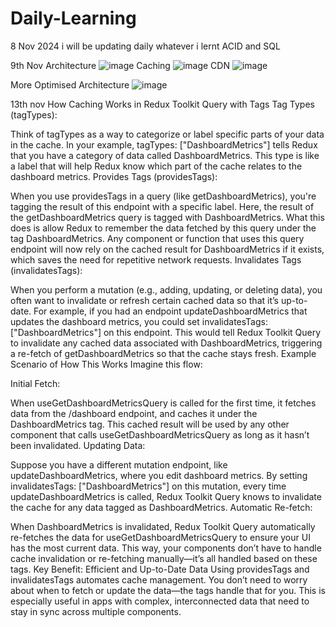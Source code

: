 # Daily-Learning
8 Nov 2024 i will be updating daily whatever i lernt 
ACID and SQL

9th Nov
Architecture
![image](https://github.com/user-attachments/assets/d3642a2d-b6a6-4479-958e-717fb97fab44)
Caching
![image](https://github.com/user-attachments/assets/f9f57f1e-cdfe-4453-99df-ca619f8f0a74)
CDN
![image](https://github.com/user-attachments/assets/365d4762-2cea-4bb8-bf34-f533ab3ea4be)

More Optimised Architecture
![image](https://github.com/user-attachments/assets/b3ed74ad-808a-4804-95e5-7704b44f5424)

13th nov
How Caching Works in Redux Toolkit Query with Tags
Tag Types (tagTypes):

Think of tagTypes as a way to categorize or label specific parts of your data in the cache.
In your example, tagTypes: ["DashboardMetrics"] tells Redux that you have a category of data called DashboardMetrics. This type is like a label that will help Redux know which part of the cache relates to the dashboard metrics.
Provides Tags (providesTags):

When you use providesTags in a query (like getDashboardMetrics), you're tagging the result of this endpoint with a specific label. Here, the result of the getDashboardMetrics query is tagged with DashboardMetrics.
What this does is allow Redux to remember the data fetched by this query under the tag DashboardMetrics.
Any component or function that uses this query endpoint will now rely on the cached result for DashboardMetrics if it exists, which saves the need for repetitive network requests.
Invalidates Tags (invalidatesTags):

When you perform a mutation (e.g., adding, updating, or deleting data), you often want to invalidate or refresh certain cached data so that it’s up-to-date.
For example, if you had an endpoint updateDashboardMetrics that updates the dashboard metrics, you could set invalidatesTags: ["DashboardMetrics"] on this endpoint.
This would tell Redux Toolkit Query to invalidate any cached data associated with DashboardMetrics, triggering a re-fetch of getDashboardMetrics so that the cache stays fresh.
Example Scenario of How This Works
Imagine this flow:

Initial Fetch:

When useGetDashboardMetricsQuery is called for the first time, it fetches data from the /dashboard endpoint, and caches it under the DashboardMetrics tag.
This cached result will be used by any other component that calls useGetDashboardMetricsQuery as long as it hasn’t been invalidated.
Updating Data:

Suppose you have a different mutation endpoint, like updateDashboardMetrics, where you edit dashboard metrics.
By setting invalidatesTags: ["DashboardMetrics"] on this mutation, every time updateDashboardMetrics is called, Redux Toolkit Query knows to invalidate the cache for any data tagged as DashboardMetrics.
Automatic Re-fetch:

When DashboardMetrics is invalidated, Redux Toolkit Query automatically re-fetches the data for useGetDashboardMetricsQuery to ensure your UI has the most current data. This way, your components don’t have to handle cache invalidation or re-fetching manually—it’s all handled based on these tags.
Key Benefit: Efficient and Up-to-Date Data
Using providesTags and invalidatesTags automates cache management. You don’t need to worry about when to fetch or update the data—the tags handle that for you. This is especially useful in apps with complex, interconnected data that need to stay in sync across multiple components.

